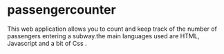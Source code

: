 # passengercounter
This web application allows you to count and keep track of the number of passengers entering a subway.the main languages used are HTML, Javascript  and a bit of Css .
